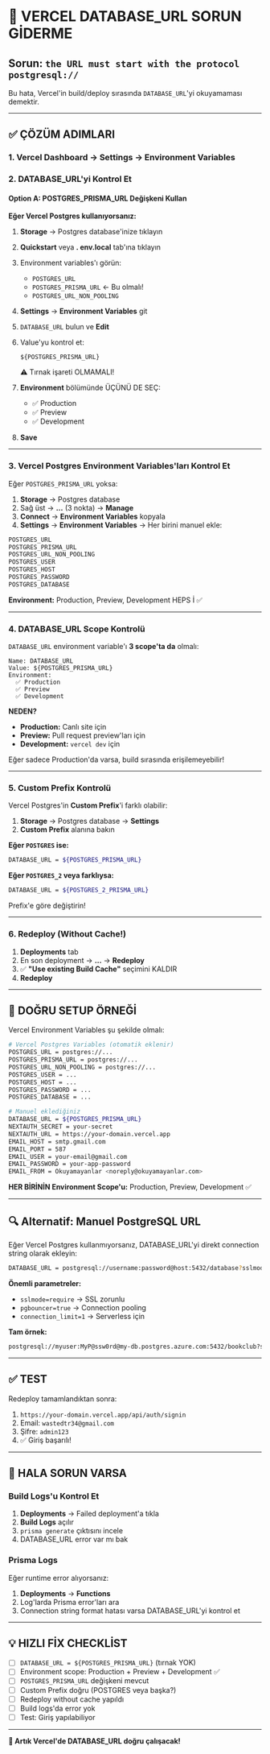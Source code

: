 # 🔧 VERCEL DATABASE_URL SORUN GİDERME

## Sorun: `the URL must start with the protocol postgresql://`

Bu hata, Vercel'in build/deploy sırasında `DATABASE_URL`'yi okuyamaması demektir.

---

## ✅ ÇÖZÜM ADIMLARI

### 1. Vercel Dashboard → Settings → Environment Variables

### 2. DATABASE_URL'yi Kontrol Et

#### Option A: POSTGRES_PRISMA_URL Değişkeni Kullan

**Eğer Vercel Postgres kullanıyorsanız:**

1. **Storage** → Postgres database'inize tıklayın
2. **Quickstart** veya **. env.local** tab'ına tıklayın
3. Environment variables'ı görün:

   - `POSTGRES_URL`
   - `POSTGRES_PRISMA_URL` ← Bu olmalı!
   - `POSTGRES_URL_NON_POOLING`

4. **Settings** → **Environment Variables** git
5. `DATABASE_URL` bulun ve **Edit**
6. Value'yu kontrol et:

   ```
   ${POSTGRES_PRISMA_URL}
   ```

   ⚠️ Tırnak işareti OLMAMALI!

7. **Environment** bölümünde ÜÇÜNÜ DE SEÇ:

   - ✅ Production
   - ✅ Preview
   - ✅ Development

8. **Save**

---

### 3. Vercel Postgres Environment Variables'ları Kontrol Et

Eğer `POSTGRES_PRISMA_URL` yoksa:

1. **Storage** → Postgres database
2. Sağ üst → **...** (3 nokta) → **Manage**
3. **Connect** → **Environment Variables** kopyala
4. **Settings** → **Environment Variables** → Her birini manuel ekle:

```bash
POSTGRES_URL
POSTGRES_PRISMA_URL
POSTGRES_URL_NON_POOLING
POSTGRES_USER
POSTGRES_HOST
POSTGRES_PASSWORD
POSTGRES_DATABASE
```

**Environment:** Production, Preview, Development HEPS İ ✅

---

### 4. DATABASE_URL Scope Kontrolü

`DATABASE_URL` environment variable'ı **3 scope'ta da** olmalı:

```
Name: DATABASE_URL
Value: ${POSTGRES_PRISMA_URL}
Environment:
  ✅ Production
  ✅ Preview
  ✅ Development
```

**NEDEN?**

- **Production:** Canlı site için
- **Preview:** Pull request preview'ları için
- **Development:** `vercel dev` için

Eğer sadece Production'da varsa, build sırasında erişilemeyebilir!

---

### 5. Custom Prefix Kontrolü

Vercel Postgres'in **Custom Prefix**'i farklı olabilir:

1. **Storage** → Postgres database → **Settings**
2. **Custom Prefix** alanına bakın

**Eğer `POSTGRES` ise:**

```bash
DATABASE_URL = ${POSTGRES_PRISMA_URL}
```

**Eğer `POSTGRES_2` veya farklıysa:**

```bash
DATABASE_URL = ${POSTGRES_2_PRISMA_URL}
```

Prefix'e göre değiştirin!

---

### 6. Redeploy (Without Cache!)

1. **Deployments** tab
2. En son deployment → **...** → **Redeploy**
3. ✅ **"Use existing Build Cache"** seçimini KALDIR
4. **Redeploy**

---

## 🎯 DOĞRU SETUP ÖRNEĞİ

Vercel Environment Variables şu şekilde olmalı:

```bash
# Vercel Postgres Variables (otomatik eklenir)
POSTGRES_URL = postgres://...
POSTGRES_PRISMA_URL = postgres://...
POSTGRES_URL_NON_POOLING = postgres://...
POSTGRES_USER = ...
POSTGRES_HOST = ...
POSTGRES_PASSWORD = ...
POSTGRES_DATABASE = ...

# Manuel eklediğiniz
DATABASE_URL = ${POSTGRES_PRISMA_URL}
NEXTAUTH_SECRET = your-secret
NEXTAUTH_URL = https://your-domain.vercel.app
EMAIL_HOST = smtp.gmail.com
EMAIL_PORT = 587
EMAIL_USER = your-email@gmail.com
EMAIL_PASSWORD = your-app-password
EMAIL_FROM = Okuyamayanlar <noreply@okuyamayanlar.com>
```

**HER BİRİNİN Environment Scope'u:** Production, Preview, Development ✅

---

## 🔍 Alternatif: Manuel PostgreSQL URL

Eğer Vercel Postgres kullanmıyorsanız, DATABASE_URL'yi direkt connection string olarak ekleyin:

```bash
DATABASE_URL = postgresql://username:password@host:5432/database?sslmode=require&pgbouncer=true
```

**Önemli parametreler:**

- `sslmode=require` → SSL zorunlu
- `pgbouncer=true` → Connection pooling
- `connection_limit=1` → Serverless için

**Tam örnek:**

```bash
postgresql://myuser:MyP@ssw0rd@my-db.postgres.azure.com:5432/bookclub?sslmode=require&pgbouncer=true&connection_limit=1
```

---

## ✅ TEST

Redeploy tamamlandıktan sonra:

1. `https://your-domain.vercel.app/api/auth/signin`
2. Email: `wastedtr34@gmail.com`
3. Şifre: `admin123`
4. ✅ Giriş başarılı!

---

## 🚨 HALA SORUN VARSA

### Build Logs'u Kontrol Et

1. **Deployments** → Failed deployment'a tıkla
2. **Build Logs** açılır
3. `prisma generate` çıktısını incele
4. DATABASE_URL error var mı bak

### Prisma Logs

Eğer runtime error alıyorsanız:

1. **Deployments** → **Functions**
2. Log'larda Prisma error'ları ara
3. Connection string format hatası varsa DATABASE_URL'yi kontrol et

---

## 💡 HIZLI FİX CHECKLİST

- [ ] `DATABASE_URL = ${POSTGRES_PRISMA_URL}` (tırnak YOK)
- [ ] Environment scope: Production + Preview + Development ✅
- [ ] `POSTGRES_PRISMA_URL` değişkeni mevcut
- [ ] Custom Prefix doğru (POSTGRES veya başka?)
- [ ] Redeploy without cache yapıldı
- [ ] Build logs'da error yok
- [ ] Test: Giriş yapılabiliyor

---

**🎉 Artık Vercel'de DATABASE_URL doğru çalışacak!**
